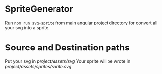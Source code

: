 # SpriteGenerator
Run `npm run svg-sprite` from main angular project directory for convert all your svg into a sprite.

# Source and Destination paths
Put your svg in *project/assets/svg*
Your sprite will be wrote in *project/assets/sprites/sprite.svg*
